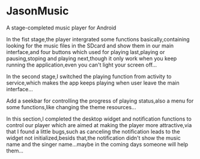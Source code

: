 # JasonMusic
A stage-completed music player for Android


In the fist stage,the player intergrated some functions basically,containing looking for the music files in the SDcard and show them in 
our main interface,and four buttons which used for playing last,playing or pausing,stoping and playing next,though it only work when you 
keep running the application,even you can't light your screen off...


In the second stage,I switched the playing function from activity to service,which makes the app keeps playing when user leave the main interface...

Add a seekbar for controlling the progress of playing status,also a menu for some functions,like changing the theme resources...

In this section,I completed the desktop widget and notification functions to control our player which are aimed at making the player more attractive,via that I found a little bugs,such as canceling the notification leads to the widget not initialized,besids that,the notification didn't show the music name and the singer name...maybe in the coming days someone will help them...

